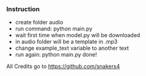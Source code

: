 ### Instruction

- create folder audio
- run command: python main.py 
- wait first time when model.py will be downloaded
- in audio folder will be a template in .mp3
- change example_text variable to another text
- run again: python main.py
done!

All Credits go to https://github.com/snakers4
